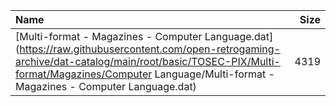 |Name|Size|
|:---|---:|
|[Multi-format - Magazines - Computer Language.dat](https://raw.githubusercontent.com/open-retrogaming-archive/dat-catalog/main/root/basic/TOSEC-PIX/Multi-format/Magazines/Computer Language/Multi-format - Magazines - Computer Language.dat)|4319|
